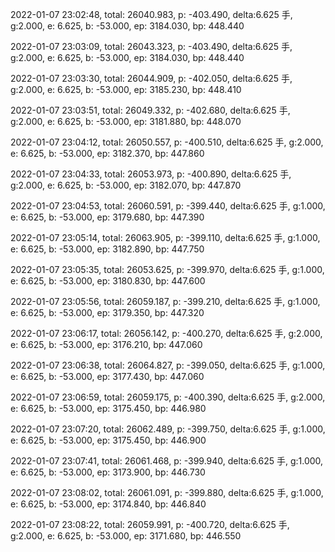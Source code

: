 2022-01-07 23:02:48, total: 26040.983, p: -403.490, delta:6.625 手, g:2.000, e: 6.625, b: -53.000, ep: 3184.030, bp: 448.440

2022-01-07 23:03:09, total: 26043.323, p: -403.490, delta:6.625 手, g:2.000, e: 6.625, b: -53.000, ep: 3184.030, bp: 448.440

2022-01-07 23:03:30, total: 26044.909, p: -402.050, delta:6.625 手, g:2.000, e: 6.625, b: -53.000, ep: 3185.230, bp: 448.410

2022-01-07 23:03:51, total: 26049.332, p: -402.680, delta:6.625 手, g:2.000, e: 6.625, b: -53.000, ep: 3181.880, bp: 448.070

2022-01-07 23:04:12, total: 26050.557, p: -400.510, delta:6.625 手, g:2.000, e: 6.625, b: -53.000, ep: 3182.370, bp: 447.860

2022-01-07 23:04:33, total: 26053.973, p: -400.890, delta:6.625 手, g:2.000, e: 6.625, b: -53.000, ep: 3182.070, bp: 447.870

2022-01-07 23:04:53, total: 26060.591, p: -399.440, delta:6.625 手, g:1.000, e: 6.625, b: -53.000, ep: 3179.680, bp: 447.390

2022-01-07 23:05:14, total: 26063.905, p: -399.110, delta:6.625 手, g:1.000, e: 6.625, b: -53.000, ep: 3182.890, bp: 447.750

2022-01-07 23:05:35, total: 26053.625, p: -399.970, delta:6.625 手, g:1.000, e: 6.625, b: -53.000, ep: 3180.830, bp: 447.600

2022-01-07 23:05:56, total: 26059.187, p: -399.210, delta:6.625 手, g:1.000, e: 6.625, b: -53.000, ep: 3179.350, bp: 447.320

2022-01-07 23:06:17, total: 26056.142, p: -400.270, delta:6.625 手, g:2.000, e: 6.625, b: -53.000, ep: 3176.210, bp: 447.060

2022-01-07 23:06:38, total: 26064.827, p: -399.050, delta:6.625 手, g:1.000, e: 6.625, b: -53.000, ep: 3177.430, bp: 447.060

2022-01-07 23:06:59, total: 26059.175, p: -400.390, delta:6.625 手, g:2.000, e: 6.625, b: -53.000, ep: 3175.450, bp: 446.980

2022-01-07 23:07:20, total: 26062.489, p: -399.750, delta:6.625 手, g:1.000, e: 6.625, b: -53.000, ep: 3175.450, bp: 446.900

2022-01-07 23:07:41, total: 26061.468, p: -399.940, delta:6.625 手, g:1.000, e: 6.625, b: -53.000, ep: 3173.900, bp: 446.730

2022-01-07 23:08:02, total: 26061.091, p: -399.880, delta:6.625 手, g:1.000, e: 6.625, b: -53.000, ep: 3174.840, bp: 446.840

2022-01-07 23:08:22, total: 26059.991, p: -400.720, delta:6.625 手, g:2.000, e: 6.625, b: -53.000, ep: 3171.680, bp: 446.550